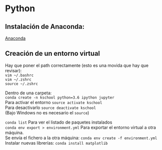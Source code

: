 # Python  
## Instalación de Anaconda:
[Anaconda](https://www.anaconda.com/downloads)  

## Creación de un entorno virtual
Hay que poner el path correctamente (esto es una movida que hay que revisar):  
`vim ~/.bashrc`  
`vim ~/.zshrc`  
`source ~/.zshrc`  

Dentro de una carpeta:  
`conda create -n kschool python=3.6 ipython jupyter`  
Para activar el entorno `source activate kschool`  
Para desactivarlo `source deactivate kschool`  
(Bajo Windows no es necesario el `source`)  

`conda list` Para ver el listado de paquetes instalados  
`conda env export > environment.yml` Para exportar el entorno virtual a otra máquina.  
Se envía el fichero a la otra máquina: `conda env create -f environment.yml`  
Instalar nuevas librerías: `conda install matplotlib`  
